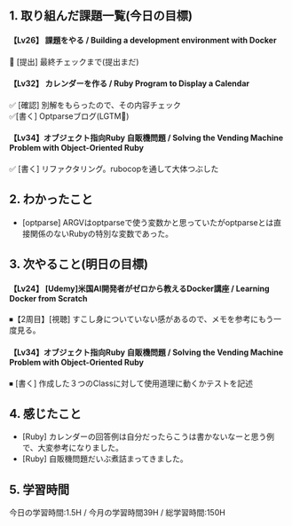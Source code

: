 ## 1. 取り組んだ課題一覧(今日の目標)  
#### 【Lv26】 課題をやる / Building a development environment with Docker  
🔺 [提出] 最終チェックまで(提出まだ)

#### 【Lv32】 カレンダーを作る / Ruby Program to Display a Calendar
✅ [確認] 別解をもらったので、その内容チェック  
✅[書く] Optparseブログ(LGTM🧡)

#### 【Lv34】オブジェクト指向Ruby 自販機問題 / Solving the Vending Machine Problem with Object-Oriented Ruby
✅ [書く] リファクタリング。rubocopを通して大体つぶした

## 2. わかったこと  
- [optparse] ARGVはoptparseで使う変数かと思っていたがoptparseとは直接関係のないRubyの特別な変数であった。

## 3. 次やること(明日の目標)  
#### 【Lv24】	[Udemy]米国AI開発者がゼロから教えるDocker講座 / Learning Docker from Scratch
⏹【2周目】[視聴]  すこし身についていない感があるので、メモを参考にもう一度見る。

#### 【Lv34】オブジェクト指向Ruby 自販機問題 / Solving the Vending Machine Problem with Object-Oriented Ruby
⏹ [書く] 作成した３つのClassに対して使用道理に動くかテストを記述

## 4. 感じたこと
- [Ruby] カレンダーの回答例は自分だったらこうは書かないなーと思う例で、大変参考になりました。
- [Ruby] 自販機問題だいぶ煮詰まってきました。

## 5. 学習時間
今日の学習時間:1.5H / 今月の学習時間39H / 総学習時間:150H
